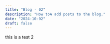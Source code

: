 ```yaml
---
title: "Blog - 02"
description: "How toA add posts to the blog."
date: "2024-10-02"
draft: false
---
```

this is a test 2